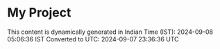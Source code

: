 # My Project

This content is dynamically generated in Indian Time (IST): 2024-09-08 05:06:36 IST
Converted to UTC: 2024-09-07 23:36:36 UTC
